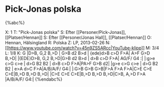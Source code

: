 # Pick-Jonas polska

{%abc%}

X: 1
T: "Pick-Jonas polska"
S: Efter [[Personer/Pick-Jonas]], [[Platser/Hennan]]
S: Efter [[Personer/Jonas Hall]], [[Platser/Hennan]]
O: Hennan, Hälsingland
R: Polska
Z: LP, 2013-02-26
N:[[https://www.youtube.com/watch?v=45n9ZS5ARcc|YouTube-klipp]]
M: 3/4
L: 1/8
K: G
|D>B, G,2 B,>D | G>B d2 B>d | {ede}d>B c>D F>A| A>F G>D B,>D|
|{EDE}D>B, G,2 B,>D|G>B d2 B>d | d>B c>D F>A| AG/F/ G4 :|
|:g>e c>G c>e | d>G B2 B2 | d>B c>D F>A|PA>F G>B d2|
|g>e c>G c>e | d>G B2 B2 | e>A d>C F>A|A/B/A/F/ G4:|
|:G>B G>B G>B|F>A F>A F>A|C>E C>E C>E|B,>D B,>D B,>D|
|C>E C>E C>E|B,>D B,>D B,>D|C>B, A,>D F>A |A/B/A/F/ G4:|
{%endabc%}
